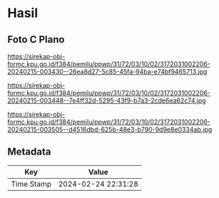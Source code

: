 # Hasil

## Foto C Plano

https://sirekap-obj-formc.kpu.go.id/f384/pemilu/ppwp/31/72/03/10/02/3172031002206-20240215-003430--26ea8d27-5c85-45fa-94ba-e74bf9465713.jpg

https://sirekap-obj-formc.kpu.go.id/f384/pemilu/ppwp/31/72/03/10/02/3172031002206-20240215-003448--7e4ff32d-5295-43f9-b7a3-2cde6ea62c74.jpg

https://sirekap-obj-formc.kpu.go.id/f384/pemilu/ppwp/31/72/03/10/02/3172031002206-20240215-003505--d4516dbd-625b-48e3-b790-9d9e8e0334ab.jpg


## Metadata

| Key        | Value               |
| ---------- | ------------------- |
| Time Stamp | 2024-02-24 22:31:28 |



